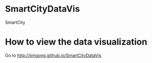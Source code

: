 # SmartCityDataVis
SmartCity

# How to view the data visualization
Go to
http://jimgong.github.io/SmartCityDataVis
